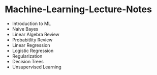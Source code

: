 # Machine-Learning-Lecture-Notes

- Introduction to ML
- Naive Bayes
- Linear Algebra Review
- Probabitlity Review
- Linear Regression
- Logistic Regression
- Regularization
- Decision Trees
- Unsupervised Learning
